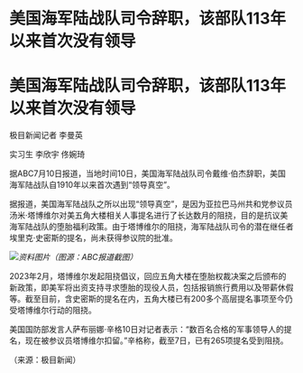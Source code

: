 # 美国海军陆战队司令辞职，该部队113年以来首次没有领导

# 美国海军陆战队司令辞职，该部队113年以来首次没有领导

极目新闻记者 李曼英

实习生 李欣宇 佟婉琦

据ABC7月10日报道，当地时间10日，美国海军陆战队司令戴维·伯杰辞职，美国海军陆战队自1910年以来首次遇到“领导真空”。

据报道，美国海军陆战队之所以出现“领导真空”，是因为亚拉巴马州共和党参议员汤米·塔博维尔对美五角大楼相关人事提名进行了长达数月的阻挠，目的是抗议美海军陆战队的堕胎福利政策。由于塔博维尔的阻挠，海军陆战队司令的潜在继任者埃里克·史密斯的提名，尚未获得参议院的批准。

![](https://inews.gtimg.com/om_bt/ODPLMh7EoTGYt7eseYr8CQczdTbxfto_yGNrsMQsI7xd0AA/1000)_资料图片（图源：ABC报道截图）_

2023年2月，塔博维尔发起阻挠倡议，回应五角大楼在堕胎权裁决案之后颁布的新政策，即美军将出资支持寻求堕胎的现役人员，包括报销旅行费用以及带薪休假等。截至目前，含史密斯的提名在内，五角大楼已有200多个高层提名事项至今仍受塔博维尔行动的阻挠。

美国国防部发言人萨布丽娜·辛格10日对记者表示：“数百名合格的军事领导人的提名，现在被参议员塔博维尔扣留。”辛格称，截至7日，已有265项提名受到阻挠。

（来源：极目新闻）

